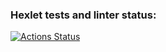 ### Hexlet tests and linter status:
[![Actions Status](https://github.com/Retroman95/qa-engineer-project-85/actions/workflows/hexlet-check.yml/badge.svg)](https://github.com/Retroman95/qa-engineer-project-85/actions)